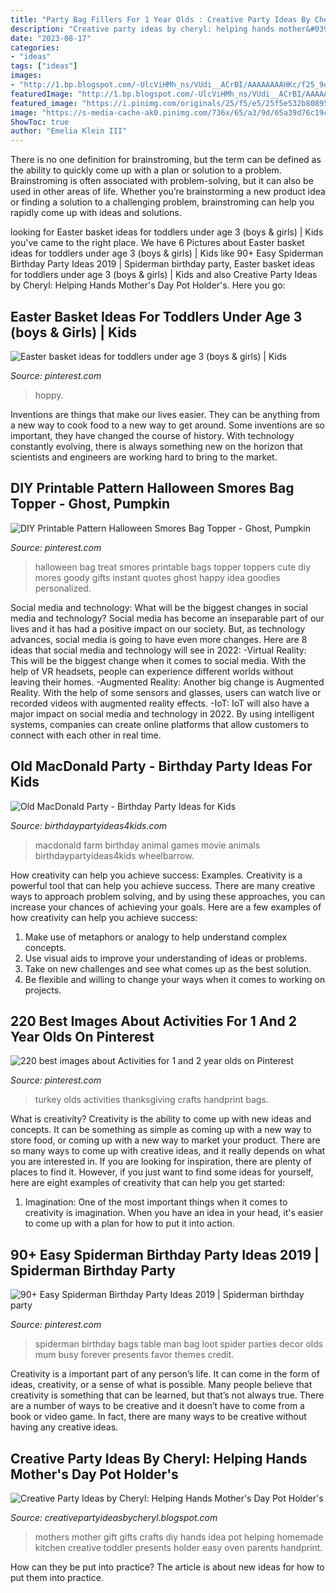 ```yaml
---
title: "Party Bag Fillers For 1 Year Olds : Creative Party Ideas By Cheryl: Helping Hands Mother&#039;s Day Pot Holder&#039;s"
description: "Creative party ideas by cheryl: helping hands mother&#039;s day pot holder&#039;s"
date: "2023-08-17"
categories:
- "ideas"
tags: ["ideas"]
images:
- "http://1.bp.blogspot.com/-UlcViHMh_ns/VUdi__ACrBI/AAAAAAAAHKc/f25_9oJ2Ksk/s1600/b50b4b6eb99d9884238b4dc480dcc11e.jpg"
featuredImage: "http://1.bp.blogspot.com/-UlcViHMh_ns/VUdi__ACrBI/AAAAAAAAHKc/f25_9oJ2Ksk/s1600/b50b4b6eb99d9884238b4dc480dcc11e.jpg"
featured_image: "https://i.pinimg.com/originals/25/f5/e5/25f5e532b8089559af8eae6b848f0902.jpg"
image: "https://s-media-cache-ak0.pinimg.com/736x/65/a3/9d/65a39d76c19c5de00becf443cce35f39.jpg"
ShowToc: true
author: "Emelia Klein III"
---
```



There is no one definition for brainstroming, but the term can be defined as the ability to quickly come up with a plan or solution to a problem. Brainstroming is often associated with problem-solving, but it can also be used in other areas of life. Whether you’re brainstorming a new product idea or finding a solution to a challenging problem, brainstroming can help you rapidly come up with ideas and solutions.

	

		
looking for Easter basket ideas for toddlers under age 3 (boys &amp; girls) | Kids you've came to the right place. We have 6 Pictures about Easter basket ideas for toddlers under age 3 (boys &amp; girls) | Kids like 90+ Easy Spiderman Birthday Party Ideas 2019 | Spiderman birthday party, Easter basket ideas for toddlers under age 3 (boys &amp; girls) | Kids and also Creative Party Ideas by Cheryl: Helping Hands Mother&#039;s Day Pot Holder&#039;s. Here you go:
		
    
## Easter Basket Ideas For Toddlers Under Age 3 (boys &amp; Girls) | Kids

<img loading=lazy src="https://s-media-cache-ak0.pinimg.com/736x/65/a3/9d/65a39d76c19c5de00becf443cce35f39.jpg" onerror="this.onerror=null;this.src='https://tse1.mm.bing.net/th?id=OIP._WcHnLv2I6gxzlB9AW2WJgHaL5&amp;pid=15.1';" alt="Easter basket ideas for toddlers under age 3 (boys &amp; girls) | Kids">

_Source: pinterest.com_

>hoppy. 

	

Inventions are things that make our lives easier. They can be anything from a new way to cook food to a new way to get around. Some inventions are so important, they have changed the course of history. With technology constantly evolving, there is always something new on the horizon that scientists and engineers are working hard to bring to the market.

    
## DIY Printable Pattern Halloween Smores Bag Topper - Ghost, Pumpkin

<img loading=lazy src="https://i.pinimg.com/originals/5d/85/6a/5d856a613eec2e032da835c93482ae8f.jpg" onerror="this.onerror=null;this.src='https://tse1.mm.bing.net/th?id=OIP.P1QiezmtIXHV7n0Q94b9FQHaGj&amp;pid=15.1';" alt="DIY Printable Pattern Halloween Smores Bag Topper - Ghost, Pumpkin">

_Source: pinterest.com_

>halloween bag treat smores printable bags topper toppers cute diy mores goody gifts instant quotes ghost happy idea goodies personalized. 

	

Social media and technology: What will be the biggest changes in social media and technology?
Social media has become an inseparable part of our lives and it has had a positive impact on our society. But, as technology advances, social media is going to have even more changes. Here are 8 ideas that social media and technology will see in 2022: 
-Virtual Reality: This will be the biggest change when it comes to social media. With the help of VR headsets, people can experience different worlds without leaving their homes. 
-Augmented Reality: Another big change is Augmented Reality. With the help of some sensors and glasses, users can watch live or recorded videos with augmented reality effects. 
-IoT: IoT will also have a major impact on social media and technology in 2022. By using intelligent systems, companies can create online platforms that allow customers to connect with each other in real time.

    
## Old MacDonald Party - Birthday Party Ideas For Kids

<img loading=lazy src="http://www.birthdaypartyideas4kids.com/oldmacdonald.png" onerror="this.onerror=null;this.src='https://tse4.mm.bing.net/th?id=OIP.66ckUyS8o2IEfvCuQz0DIwHaK9&amp;pid=15.1';" alt="Old MacDonald Party - Birthday Party Ideas for Kids">

_Source: birthdaypartyideas4kids.com_

>macdonald farm birthday animal games movie animals birthdaypartyideas4kids wheelbarrow. 

	

How creativity can help you achieve success: Examples.
Creativity is a powerful tool that can help you achieve success. There are many creative ways to approach problem solving, and by using these approaches, you can increase your chances of achieving your goals. Here are a few examples of how creativity can help you achieve success: 
1. Make use of metaphors or analogy to help understand complex concepts.
2. Use visual aids to improve your understanding of ideas or problems.
3. Take on new challenges and see what comes up as the best solution.
4. Be flexible and willing to change your ways when it comes to working on projects.

    
## 220 Best Images About Activities For 1 And 2 Year Olds On Pinterest

<img loading=lazy src="https://s-media-cache-ak0.pinimg.com/736x/44/7e/76/447e7628f054d344901845ab2ca85e4a--hand-turkey-turkey-time.jpg" onerror="this.onerror=null;this.src='https://tse3.mm.bing.net/th?id=OIP.53slhmWfDRpqbug2qL25eQHaGy&amp;pid=15.1';" alt="220 best images about Activities for 1 and 2 year olds on Pinterest">

_Source: pinterest.com_

>turkey olds activities thanksgiving crafts handprint bags. 

	

What is creativity?
Creativity is the ability to come up with new ideas and concepts. It can be something as simple as coming up with a new way to store food, or coming up with a new way to market your product. There are so many ways to come up with creative ideas, and it really depends on what you are interested in. If you are looking for inspiration, there are plenty of places to find it. However, if you just want to find some ideas for yourself, here are eight examples of creativity that can help you get started: 
1) Imagination: One of the most important things when it comes to creativity is imagination. When you have an idea in your head, it's easier to come up with a plan for how to put it into action.

    
## 90+ Easy Spiderman Birthday Party Ideas 2019 | Spiderman Birthday Party

<img loading=lazy src="https://i.pinimg.com/originals/25/f5/e5/25f5e532b8089559af8eae6b848f0902.jpg" onerror="this.onerror=null;this.src='https://tse4.mm.bing.net/th?id=OIP.nOCg8EOWhuttIE0erBWtFwHaHa&amp;pid=15.1';" alt="90+ Easy Spiderman Birthday Party Ideas 2019 | Spiderman birthday party">

_Source: pinterest.com_

>spiderman birthday bags table man bag loot spider parties decor olds mum busy forever presents favor themes credit. 

	

Creativity is a important part of any person’s life. It can come in the form of ideas, creativity, or a sense of what is possible. Many people believe that creativity is something that can be learned, but that’s not always true. There are a number of ways to be creative and it doesn’t have to come from a book or video game. In fact, there are many ways to be creative without having any creative ideas.

    
## Creative Party Ideas By Cheryl: Helping Hands Mother&#039;s Day Pot Holder&#039;s

<img loading=lazy src="http://1.bp.blogspot.com/-UlcViHMh_ns/VUdi__ACrBI/AAAAAAAAHKc/f25_9oJ2Ksk/s1600/b50b4b6eb99d9884238b4dc480dcc11e.jpg" onerror="this.onerror=null;this.src='https://tse2.mm.bing.net/th?id=OIP.VrG4nKhLDaIHIf47dz47JgHaJ3&amp;pid=15.1';" alt="Creative Party Ideas by Cheryl: Helping Hands Mother&#039;s Day Pot Holder&#039;s">

_Source: creativepartyideasbycheryl.blogspot.com_

>mothers mother gift gifts crafts diy hands idea pot helping homemade kitchen creative toddler presents holder easy oven parents handprint. 

	

How can they be put into practice?
The article is about new ideas for how to put them into practice.

